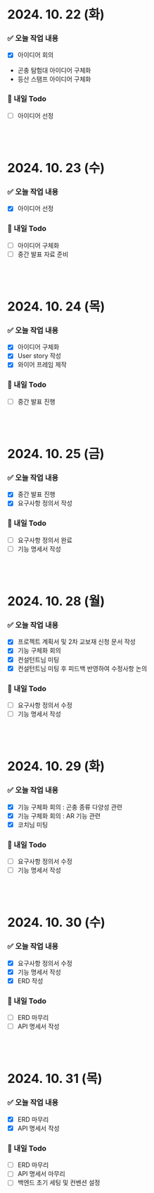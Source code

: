 # 2024. 10. 22 (화)

### ✅ 오늘 작업 내용

- [x] 아이디어 회의
- 곤충 탐험대 아이디어 구체화
- 등산 스탬프 아이디어 구체화

### 📆 내일 Todo

- [ ] 아이디어 선정

<br>
<br>

# 2024. 10. 23 (수)

### ✅ 오늘 작업 내용

- [x] 아이디어 선정

### 📆 내일 Todo

- [ ] 아이디어 구체화
- [ ] 중간 발표 자료 준비

<br>
<br>

# 2024. 10. 24 (목)

### ✅ 오늘 작업 내용

- [x] 아이디어 구체화
- [x] User story 작성
- [x] 와이어 프레임 제작

### 📆 내일 Todo

- [ ] 중간 발표 진행

<br>
<br>

# 2024. 10. 25 (금)

### ✅ 오늘 작업 내용

- [x] 중간 발표 진행
- [x] 요구사항 정의서 작성

### 📆 내일 Todo

- [ ] 요구사항 정의서 완료
- [ ] 기능 명세서 작성

<br>
<br>

# 2024. 10. 28 (월)

### ✅ 오늘 작업 내용

- [x] 프로젝트 계획서 및 2차 교보재 신청 문서 작성
- [x] 기능 구체화 회의
- [x] 컨설턴트님 미팅
- [x] 컨설턴트님 미팅 후 피드백 반영하여 수정사항 논의

### 📆 내일 Todo

- [ ] 요구사항 정의서 수정
- [ ] 기능 명세서 작성

<br>
<br>

# 2024. 10. 29 (화)

### ✅ 오늘 작업 내용

- [x] 기능 구체화 회의 : 곤충 종류 다양성 관련
- [x] 기능 구체화 회의 : AR 기능 관련
- [x] 코치님 미팅

### 📆 내일 Todo

- [ ] 요구사항 정의서 수정
- [ ] 기능 명세서 작성

<br>
<br>

# 2024. 10. 30 (수)

### ✅ 오늘 작업 내용

- [x] 요구사항 정의서 수정
- [x] 기능 명세서 작성
- [x] ERD 작성

### 📆 내일 Todo

- [ ] ERD 마무리
- [ ] API 명세서 작성

<br>
<br>

# 2024. 10. 31 (목)

### ✅ 오늘 작업 내용

- [x] ERD 마무리
- [x] API 명세서 작성

### 📆 내일 Todo

- [ ] ERD 마무리
- [ ] API 명세서 마무리
- [ ] 백엔드 초기 세팅 및 컨벤션 설정

